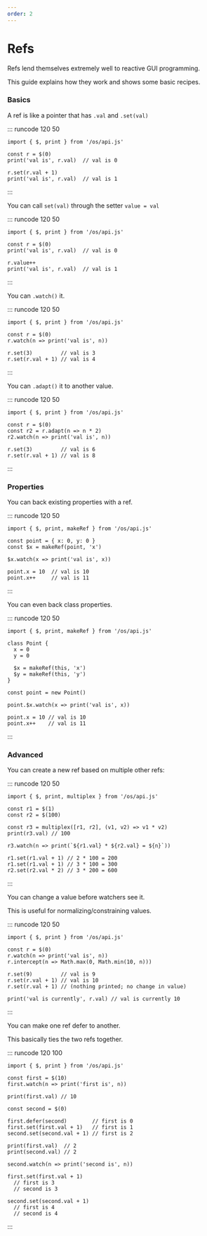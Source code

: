 ```yaml
---
order: 2
---
```


# Refs

Refs lend themselves extremely well to reactive GUI programming.

This guide explains how they work and shows some basic recipes.

### Basics

A ref is like a pointer that has `.val` and `.set(val)`

::: runcode 120 50
```tsx
import { $, print } from '/os/api.js'

const r = $(0)
print('val is', r.val)  // val is 0

r.set(r.val + 1)
print('val is', r.val)  // val is 1
```
:::

You can call `set(val)` through the setter `value = val`

::: runcode 120 50
```tsx
import { $, print } from '/os/api.js'

const r = $(0)
print('val is', r.val)  // val is 0

r.value++
print('val is', r.val)  // val is 1
```
:::

You can `.watch()` it.

::: runcode 120 50
```tsx
import { $, print } from '/os/api.js'

const r = $(0)
r.watch(n => print('val is', n))

r.set(3)         // val is 3
r.set(r.val + 1) // val is 4
```
:::

You can `.adapt()` it to another value.

::: runcode 120 50
```tsx
import { $, print } from '/os/api.js'

const r = $(0)
const r2 = r.adapt(n => n * 2)
r2.watch(n => print('val is', n))

r.set(3)         // val is 6
r.set(r.val + 1) // val is 8
```
:::

### Properties

You can back existing properties with a ref.

::: runcode 120 50
```tsx
import { $, print, makeRef } from '/os/api.js'

const point = { x: 0, y: 0 }
const $x = makeRef(point, 'x')

$x.watch(x => print('val is', x))

point.x = 10  // val is 10
point.x++     // val is 11
```
:::

You can even back class properties.

::: runcode 120 50
```tsx
import { $, print, makeRef } from '/os/api.js'

class Point {
  x = 0
  y = 0

  $x = makeRef(this, 'x')
  $y = makeRef(this, 'y')
}

const point = new Point()

point.$x.watch(x => print('val is', x))

point.x = 10 // val is 10
point.x++    // val is 11
```
:::

### Advanced

You can create a new ref based on multiple other refs:

::: runcode 120 50
```tsx
import { $, print, multiplex } from '/os/api.js'

const r1 = $(1)
const r2 = $(100)

const r3 = multiplex([r1, r2], (v1, v2) => v1 * v2)
print(r3.val) // 100

r3.watch(n => print(`${r1.val} * ${r2.val} = ${n}`))

r1.set(r1.val + 1) // 2 * 100 = 200
r1.set(r1.val + 1) // 3 * 100 = 300
r2.set(r2.val * 2) // 3 * 200 = 600
```
:::

You can change a value before watchers see it.

This is useful for normalizing/constraining values.

::: runcode 120 50
```tsx
import { $, print } from '/os/api.js'

const r = $(0)
r.watch(n => print('val is', n))
r.intercept(n => Math.max(0, Math.min(10, n)))

r.set(9)         // val is 9
r.set(r.val + 1) // val is 10
r.set(r.val + 1) // (nothing printed; no change in value)

print('val is currently', r.val) // val is currently 10
```
:::

You can make one ref defer to another.

This basically ties the two refs together.

::: runcode 120 100
```tsx
import { $, print } from '/os/api.js'

const first = $(10)
first.watch(n => print('first is', n))

print(first.val) // 10

const second = $(0)

first.defer(second)        // first is 0
first.set(first.val + 1)   // first is 1
second.set(second.val + 1) // first is 2

print(first.val)  // 2
print(second.val) // 2

second.watch(n => print('second is', n))

first.set(first.val + 1)
  // first is 3
  // second is 3

second.set(second.val + 1)
  // first is 4
  // second is 4
```
:::
